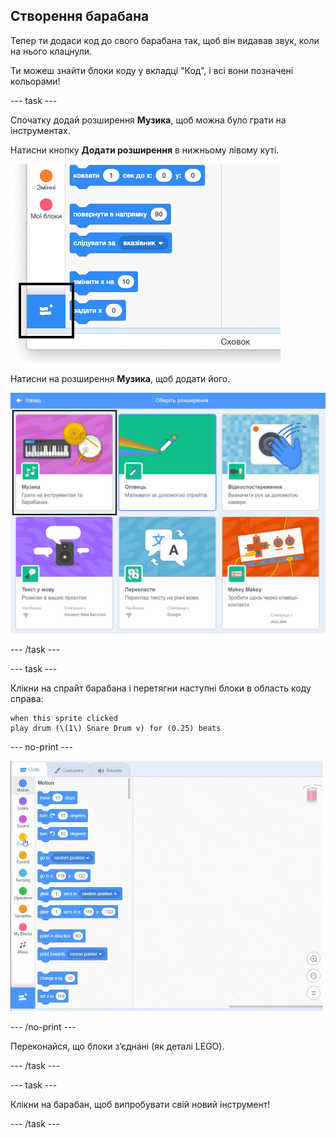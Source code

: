 ## Створення барабана

Тепер ти додаси код до свого барабана так, щоб він видавав звук, коли на нього клацнули.

Ти можеш знайти блоки коду у вкладці "Код", і всі вони позначені кольорами!

--- task ---

Спочатку додай розширення **Музика**, щоб можна було грати на інструментах.

Натисни кнопку **Додати розширення** в нижньому лівому куті.

![виділено кнопку "Додати розширення"](images/add-extension-annotated.png)

Натисни на розширення **Музика**, щоб додати його.

![виділено розширення "Музика"](images/click-music-annotated.png)

--- /task ---

--- task ---

Клікни на спрайт барабана і перетягни наступні блоки в область коду справа:

```blocks3
when this sprite clicked
play drum (\(1\) Snare Drum v) for (0.25) beats
```

--- no-print ---

![знімок екрана](images/connect-block.gif)

--- /no-print ---

Переконайся, що блоки з’єднані (як деталі LEGO).

--- /task ---

--- task ---

Клікни на барабан, щоб випробувати свій новий інструмент!

--- /task ---